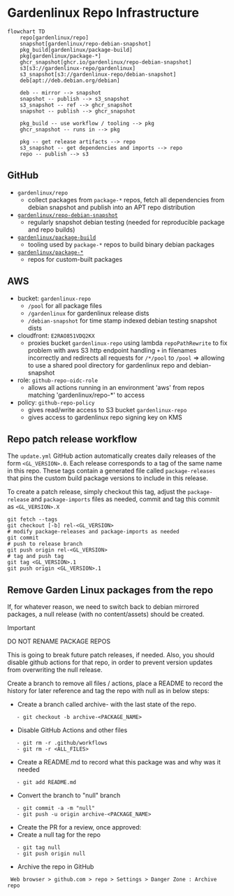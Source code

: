 # Gardenlinux Repo Infrastructure

```mermaid
flowchart TD
	repo[gardenlinux/repo]
	snapshot[gardenlinux/repo-debian-snapshot]
	pkg_build[gardenlinux/package-build]
	pkg[gardenlinux/package-*]
	ghcr_snapshot[ghcr.io/gardenlinux/repo-debian-snapshot]
	s3[s3://gardenlinux-repo/gardenlinux]
	s3_snapshot[s3://gardenlinux-repo/debian-snapshot]
	deb[apt://deb.debian.org/debian]

	deb -- mirror --> snapshot
	snapshot -- publish --> s3_snapshot
	s3_snapshot -- ref --> ghcr_snapshot
	snapshot -- publish --> ghcr_snapshot

	pkg_build -- use workflow / tooling --> pkg
	ghcr_snapshot -- runs in --> pkg

	pkg -- get release artifacts --> repo
	s3_snapshot -- get dependencies and imports --> repo
	repo -- publish --> s3
```

## GitHub

- `gardenlinux/repo`
	- collect packages from `package-*` repos, fetch all dependencies from debian snapshot and publish into an APT repo distribution
- [`gardenlinux/repo-debian-snapshot`](https://github.com/gardenlinux/repo-debian-snapshot)
	- regularly snapshot debian testing (needed for reproducible package and repo builds)
- [`gardenlinux/package-build`](https://github.com/gardenlinux/package-build)
	- tooling used by `package-*` repos to build binary debian packages
- [`gardenlinux/package-*`](https://github.com/gardenlinux?q=package-&type=all&language=&sort=)
	- repos for custom-built packages

## AWS

- bucket: `gardenlinux-repo`
	- `/pool` for all package files
	- `/gardenlinux` for gardenlinux release dists
	- `/debian-snapshot` for time stamp indexed debian testing snapshot dists
- cloudfront: `E2RAO851VDQ2KX`
	- proxies bucket `gardenlinux-repo` using lambda `repoPathRewrite` to fix problem with aws S3 http endpoint handling `+` in filenames incorrectly and redirects all requests for `/*/pool` to `/pool` => allowing to use a shared pool directory for gardenlinux repo and debian-snapshot
- role: `github-repo-oidc-role`
	- allows all actions running in an environment 'aws' from repos matching 'gardenlinux/repo-*' to access
- policy: `github-repo-policy`
	- gives read/write access to S3 bucket `gardenlinux-repo`
	- gives access to gardenlinux repo signing key on KMS

## Repo patch release workflow

The `update.yml` GitHub action automatically creates daily releases of the form `<GL_VERSION>.0`.
Each release corresponds to a tag of the same name in this repo.
These tags contain a generated file called `package-releases` that pins the custom build package versions to include in this release.

To create a patch release, simply checkout this tag, adjust the `package-release` and `package-imports` files as needed, commit and tag this commit as `<GL_VERSION>.X`

```
git fetch --tags
git checkout [-b] rel-<GL_VERSION>
# modify package-releases and package-imports as needed
git commit
# push to release branch
git push origin rel-<GL_VERSION>
# tag and push tag
git tag <GL_VERSION>.1
git push origin <GL_VERSION>.1
```

## Remove Garden Linux packages from the repo

If, for whatever reason, we need to switch back to debian mirrored packages, a null release (with no content/assets) should be created.

> [!IMPORTANT]  
> DO NOT RENAME PACKAGE REPOS

This is going to break future patch releases, if needed. Also, you should disable github actions for that repo, in order to prevent version updates from overwriting the null release.

Create a branch to remove all files / actions, place a README to record the history for later reference and tag the repo with null as in below steps:

 - Create a branch called archive-<pkgname> with the last state of the repo.
```
   - git checkout -b archive-<PACKAGE_NAME>
```
 - Disable GitHub Actions and other files
```
   - git rm -r .github/workflows
   - git rm -r <ALL_FILES>
```
 - Create a README.md to record what this package was and why was it needed
```
   - git add README.md
```
 - Convert the branch to "null" branch
```
   - git commit -a -m "null"
   - git push -u origin archive-<PACKAGE_NAME>
```
 - Create the PR for a review, once approved:
 - Create a null tag for the repo
```
   - git tag null
   - git push origin null
```
 - Archive the repo in GitHub 
```
 Web browser > github.com > repo > Settings > Danger Zone : Archive repo
```
